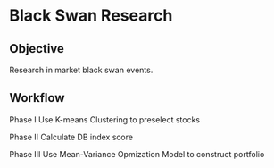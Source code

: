 # Black Swan Research

## Objective
Research in market black swan events.

## Workflow
Phase I
Use K-means Clustering to preselect stocks

Phase II
Calculate DB index score

Phase III
Use Mean-Variance Opmization Model to construct portfolio
